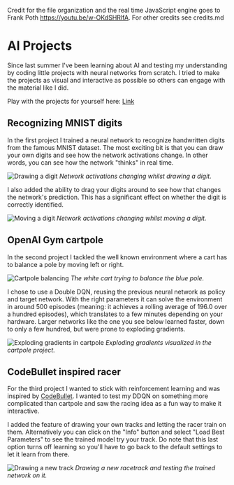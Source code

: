Credit for the file organization and the real time JavaScript engine goes to Frank Poth https://youtu.be/w-OKdSHRlfA.
For other credits see credits.md

# AI Projects
Since last summer I've been learning about AI and testing my understanding by coding little projects with neural networks from scratch. I tried to make the projects as visual and interactive as possible so others can engage with the material like I did.

Play with the projects for yourself here: [Link](obviouslyluuk.github.io/Portfolio)

## Recognizing MNIST digits
In the first project I trained a neural network to recognize handwritten digits from the famous MNIST dataset. The most exciting bit is that you can draw your own digits and see how the network activations change. In other words, you can see how the network "thinks" in real time.

<!-- https://richardstudynotes.blogspot.com/2014/04/link-images-stored-in-google-drive-to.html -->
![Drawing a digit](https://drive.google.com/uc?id=1xGccUN7Jr0zzuCXP8E8xuW45fqLX5hlO)
*Network activations changing whilst drawing a digit.*

I also added the ability to drag your digits around to see how that changes the network's prediction. This has a significant effect on whether the digit is correctly identified.

![Moving a digit](https://drive.google.com/uc?id=16ZL2lqYUgPMQYB6xVDZd3bpQGwjMGZ6v)
*Network activations changing whilst moving a digit.*

## OpenAI Gym cartpole
In the second project I tackled the well known environment where a cart has to balance a pole by moving left or right. 

![Cartpole balancing](https://drive.google.com/uc?id=1cUWwA_Hp71pzx8S6JFJbS5KNrHJezXg2)
*The white cart trying to balance the blue pole.*

I chose to use a Double DQN, reusing the previous neural network as policy and target network. With the right parameters it can solve the environment in around 500 episodes (meaning: it achieves a rolling average of 196.0 over a hundred episodes), which translates to a few minutes depending on your hardware.
Larger networks like the one you see below learned faster, down to only a few hundred, but were prone to exploding gradients.

![Exploding gradients in cartpole](https://drive.google.com/uc?id=168la_1JjPrXqQ70SFRdq8xgSyJTPWWjt)
*Exploding gradients visualized in the cartpole project.*

## CodeBullet inspired racer
For the third project I wanted to stick with reinforcement learning and was inspired by [CodeBullet](https://www.youtube.com/watch?v=r428O_CMcpI). I wanted to test my DDQN on something more complicated than cartpole and saw the racing idea as a fun way to make it interactive.

I added the feature of drawing your own tracks and letting the racer train on them. Alternatively you can click on the "Info" button and select "Load Best Parameters" to see the trained model try your track. Do note that this last option turns off learning so you'll have to go back to the default settings to let it learn from there.

![Drawing a new track](https://drive.google.com/uc?id=1Hy0DRZTB_t9MSS_qg4ejoCzFrnNjN_uB)
*Drawing a new racetrack and testing the trained network on it.*


